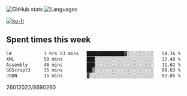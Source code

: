 ![GitHub stats](https://github-readme-stats.vercel.app/api?username=emipa606&theme=github_dark&show_icons=true) 
![Languages](https://github-readme-stats.vercel.app/api/top-langs/?username=emipa606&theme=github_dark&layout=compact)

[![ko-fi](https://ko-fi.com/img/githubbutton_sm.svg)](https://ko-fi.com/G2G55DDYD)

## Spent times this week
<!--START_SECTION:waka-->

```txt
C#            3 hrs 53 mins   ██████████████▓░░░░░░░░░░   58.16 %
XML           50 mins         ███░░░░░░░░░░░░░░░░░░░░░░   12.48 %
Assembly      46 mins         ███░░░░░░░░░░░░░░░░░░░░░░   11.62 %
GDScript3     35 mins         ██▒░░░░░░░░░░░░░░░░░░░░░░   08.83 %
JSON          11 mins         ▓░░░░░░░░░░░░░░░░░░░░░░░░   02.85 %
```

<!--END_SECTION:waka-->


26012022/8690260
